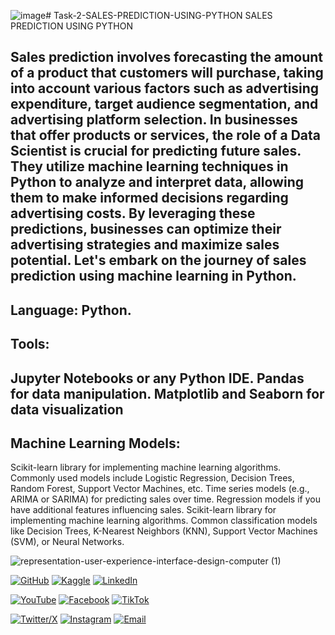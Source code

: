 ![image](https://github.com/programmarself/CodSoft-DataScience-Internship-Task-2-SALES-PREDICTION-USING-PYTHON/assets/134633289/37f8f3a9-4de9-4048-86bd-8673cda55598)# Task-2-SALES-PREDICTION-USING-PYTHON
SALES PREDICTION USING PYTHON

Sales prediction involves forecasting the amount of a product that
customers will purchase, taking into account various factors such as
advertising expenditure, target audience segmentation, and
advertising platform selection.
In businesses that offer products or services, the role of a Data
Scientist is crucial for predicting future sales. They utilize machine
learning techniques in Python to analyze and interpret data, allowing
them to make informed decisions regarding advertising costs. By
leveraging these predictions, businesses can optimize their
advertising strategies and maximize sales potential. Let's embark on
the journey of sales prediction using machine learning in Python.
------------------------------------------------------------------


Language: Python.
------------------------------------------------------------------
Tools:
------------------------------------------------------------------
Jupyter Notebooks or any Python IDE.
Pandas for data manipulation.
Matplotlib and Seaborn for data visualization
----------------------------------------------------------------
Machine Learning Models:
------------------------------------------------------------------
Scikit-learn library for implementing machine learning algorithms.
Commonly used models include Logistic Regression, Decision Trees, Random Forest, Support Vector Machines, etc.
Time series models (e.g., ARIMA or SARIMA) for predicting sales over time.
Regression models if you have additional features influencing sales.
Scikit-learn library for implementing machine learning algorithms.
Common classification models like Decision Trees, K-Nearest Neighbors (KNN), Support Vector Machines (SVM), or Neural Networks.

![representation-user-experience-interface-design-computer (1)](https://github.com/programmarself/CodSoft-DataScience-Internship-Task-2-SALES-PREDICTION-USING-PYTHON/assets/134633289/ae67e795-5f8f-4d2a-8b05-75e437e1536c)

[![GitHub](https://img.shields.io/badge/GitHub-Profile-blue?style=for-the-badge&logo=github)](https://github.com/programmarself) 
[![Kaggle](https://img.shields.io/badge/Kaggle-Profile-blue?style=for-the-badge&logo=kaggle)](https://www.kaggle.com/programmarself) 
[![LinkedIn](https://img.shields.io/badge/LinkedIn-Profile-blue?style=for-the-badge&logo=linkedin)](https://www.linkedin.com/in/irfan-ullah-khan-4a2871208/)  

[![YouTube](https://img.shields.io/badge/YouTube-Profile-red?style=for-the-badge&logo=youtube)](https://www.youtube.com/@irfanullahkhan7748) 
[![Facebook](https://img.shields.io/badge/Facebook-Profile-blue?style=for-the-badge&logo=facebook)](https://www.facebook.com/programmar.person.5) 
[![TikTok](https://img.shields.io/badge/TikTok-Profile-black?style=for-the-badge&logo=tiktok)](https://www.tiktok.com/@world_changing_words)  

[![Twitter/X](https://img.shields.io/badge/Twitter-Profile-blue?style=for-the-badge&logo=twitter)](https://twitter.com/programmarself) 
[![Instagram](https://img.shields.io/badge/Instagram-Profile-blue?style=for-the-badge&logo=instagram)](https://www.instagram.com/programmar.person.5/) 
[![Email](https://img.shields.io/badge/Email-Contact%20Me-red?style=for-the-badge&logo=email)](mailto:programmarself@gmail.com)





